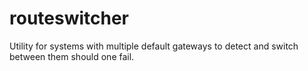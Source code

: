# routeswitcher
Utility for systems with multiple default gateways to detect and switch between them should one fail.
